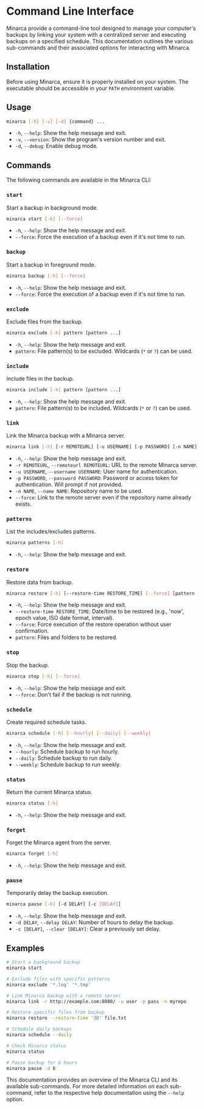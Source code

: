 # Command Line Interface

Minarca provide a command-line tool designed to manage your computer's backups by linking your system with a centralized server and executing backups on a specified schedule. This documentation outlines the various sub-commands and their associated options for interacting with Minarca.

## Installation

Before using Minarca, ensure it is properly installed on your system. The executable should be accessible in your `PATH` environment variable.

## Usage

```sh
minarca [-h] [-v] [-d] {command} ...
```

- `-h`, `--help`: Show the help message and exit.
- `-v`, `--version`: Show the program's version number and exit.
- `-d`, `--debug`: Enable debug mode.

## Commands

The following commands are available in the Minarca CLI:

### `start`

Start a backup in background mode.

```sh
minarca start [-h] [--force]
```

- `-h`, `--help`: Show the help message and exit.
- `--force`: Force the execution of a backup even if it's not time to run.

### `backup`

Start a backup in foreground mode.

```sh
minarca backup [-h] [--force]
```

- `-h`, `--help`: Show the help message and exit.
- `--force`: Force the execution of a backup even if it's not time to run.

### `exclude`

Exclude files from the backup.

```sh
minarca exclude [-h] pattern [pattern ...]
```

- `-h`, `--help`: Show the help message and exit.
- `pattern`: File pattern(s) to be excluded. Wildcards (`*` or `?`) can be used.

### `include`

Include files in the backup.

```sh
minarca include [-h] pattern [pattern ...]
```

- `-h`, `--help`: Show the help message and exit.
- `pattern`: File pattern(s) to be included. Wildcards (`*` or `?`) can be used.

### `link`

Link the Minarca backup with a Minarca server.

```sh
minarca link [-h] [-r REMOTEURL] [-u USERNAME] [-p PASSWORD] [-n NAME] [--force]
```

- `-h`, `--help`: Show the help message and exit.
- `-r REMOTEURL`, `--remoteurl REMOTEURL`: URL to the remote Minarca server.
- `-u USERNAME`, `--username USERNAME`: User name for authentication.
- `-p PASSWORD`, `--password PASSWORD`: Password or access token for authentication. Will prompt if not provided.
- `-n NAME`, `--name NAME`: Repository name to be used.
- `--force`: Link to the remote server even if the repository name already exists.

### `patterns`

List the includes/excludes patterns.

```sh
minarca patterns [-h]
```

- `-h`, `--help`: Show the help message and exit.

### `restore`

Restore data from backup.

```sh
minarca restore [-h] [--restore-time RESTORE_TIME] [--force] [pattern [pattern ...]]
```

- `-h`, `--help`: Show the help message and exit.
- `--restore-time RESTORE_TIME`: Date/time to be restored (e.g., 'now', epoch value, ISO date format, interval).
- `--force`: Force execution of the restore operation without user confirmation.
- `pattern`: Files and folders to be restored.

### `stop`

Stop the backup.

```sh
minarca stop [-h] [--force]
```

- `-h`, `--help`: Show the help message and exit.
- `--force`: Don't fail if the backup is not running.

### `schedule`

Create required schedule tasks.

```sh
minarca schedule [-h] [--hourly] [--daily] [--weekly]
```

- `-h`, `--help`: Show the help message and exit.
- `--hourly`: Schedule backup to run hourly.
- `--daily`: Schedule backup to run daily.
- `--weekly`: Schedule backup to run weekly.

### `status`

Return the current Minarca status.

```sh
minarca status [-h]
```

- `-h`, `--help`: Show the help message and exit.

### `forget`

Forget the Minarca agent from the server.

```sh
minarca forget [-h]
```

- `-h`, `--help`: Show the help message and exit.

### `pause`

Temporarily delay the backup execution.

```sh
minarca pause [-h] [-d DELAY] [-c [DELAY]]
```

- `-h`, `--help`: Show the help message and exit.
- `-d DELAY`, `--delay DELAY`: Number of hours to delay the backup.
- `-c [DELAY]`, `--clear [DELAY]`: Clear a previously set delay.

## Examples

```bash
# Start a background backup
minarca start

# Exclude files with specific patterns
minarca exclude '*.log' '*.tmp'

# Link Minarca backup with a remote server
minarca link -r http://example.com:8080/ -u user -p pass -n myrepo

# Restore specific files from backup
minarca restore --restore-time '3D' file.txt

# Schedule daily backups
minarca schedule --daily

# Check Minarca status
minarca status

# Pause backup for 6 hours
minarca pause -d 6
```

This documentation provides an overview of the Minarca CLI and its available sub-commands. For more detailed information on each sub-command, refer to the respective help documentation using the `--help` option.